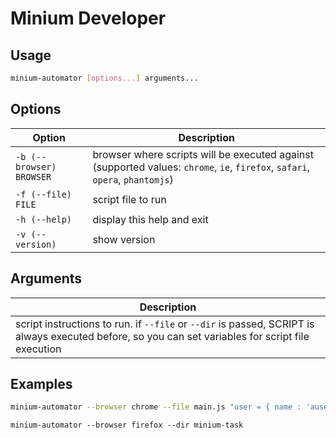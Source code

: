 # Minium Developer

## Usage

```bash
minium-automator [options...] arguments...
```

## Options

| Option                   | Description
| ------------------------ | ----------------------------------------------
| `-b (--browser) BROWSER` | browser where scripts will be executed against                           (supported values: `chrome`, `ie`, `firefox`, `safari`, `opera`, `phantomjs`)
| `-f (--file) FILE`      | script file to run
| `-h (--help)`           | display this help and exit
| `-v (--version)`        | show version

## Arguments

| Description |
| ---------------------------------------------- |
| script instructions to run. if `--file` or `--dir` is passed, SCRIPT is always executed before, so you can set variables for script file execution |

## Examples

```bash
minium-automator --browser chrome --file main.js "user = { name : 'auser', password : 'apassword' }"
```

```
minium-automator --browser firefox --dir minium-task
```
